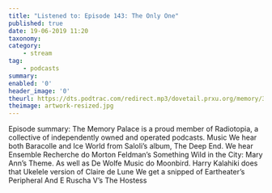 ```yaml
---
title: "Listened to: Episode 143: The Only One"
published: true
date: 19-06-2019 11:20
taxonomy:
category:
	- stream
tag:
	- podcasts
summary:
enabled: '0'
header_image: '0'
theurl: https://dts.podtrac.com/redirect.mp3/dovetail.prxu.org/memory/3a0ad06a-82e9-4694-aa85-d05f3bc5712a/thememorypalace.mp3
theimage: artwork-resized.jpg
--- 
```

Episode summary: The Memory Palace is a proud member of Radiotopia, a collective of independently owned and operated podcasts. Music We hear both Baracolle and Ice World from Saloli’s album, The Deep End. We hear Ensemble Recherche do Morton Feldman’s Something Wild in the City: Mary Ann’s Theme. As well as De Wolfe Music do Moonbird. Harry Kalahiki does that Ukelele version of Claire de Lune We get a snipped of Eartheater’s Peripheral And E Ruscha V’s The Hostess
